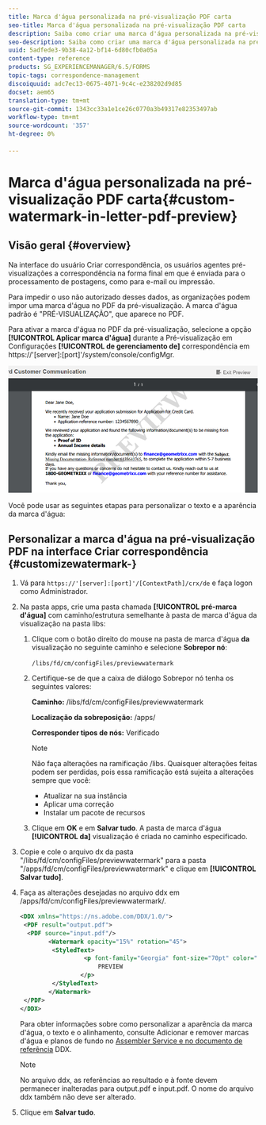 ```yaml
---
title: Marca d'água personalizada na pré-visualização PDF carta
seo-title: Marca d'água personalizada na pré-visualização PDF carta
description: Saiba como criar uma marca d'água personalizada na pré-visualização PDF carta.
seo-description: Saiba como criar uma marca d'água personalizada na pré-visualização PDF carta.
uuid: 5adfede3-9b38-4a12-bf14-6d80cfb0a05a
content-type: reference
products: SG_EXPERIENCEMANAGER/6.5/FORMS
topic-tags: correspondence-management
discoiquuid: adc7ec13-0675-4071-9c4c-e238202d9d85
docset: aem65
translation-type: tm+mt
source-git-commit: 1343cc33a1e1ce26c0770a3b49317e82353497ab
workflow-type: tm+mt
source-wordcount: '357'
ht-degree: 0%

---
```



# Marca d&#39;água personalizada na pré-visualização PDF carta{#custom-watermark-in-letter-pdf-preview}

## Visão geral {#overview}

Na interface do usuário Criar correspondência, os usuários agentes pré-visualizações a correspondência na forma final em que é enviada para o processamento de postagens, como para e-mail ou impressão.

Para impedir o uso não autorizado desses dados, as organizações podem impor uma marca d&#39;água no PDF da pré-visualização. A marca d&#39;água padrão é &quot;PRÉ-VISUALIZAÇÃO&quot;, que aparece no PDF.

Para ativar a marca d&#39;água no PDF da pré-visualização, selecione a opção **[!UICONTROL Aplicar marca d&#39;água]** durante a Pré-visualização em Configurações **[!UICONTROL de gerenciamento de]** correspondência em https://&#39;[server]:[port]&#39;/system/console/configMgr.

![marca d&#39;água padrão](assets/default-watermark.png)

Você pode usar as seguintes etapas para personalizar o texto e a aparência da marca d&#39;água:

## Personalizar a marca d&#39;água na pré-visualização PDF na interface Criar correspondência {#customizewatermark-}

1. Vá para `https://'[server]:[port]'/[ContextPath]/crx/de` e faça logon como Administrador.
1. Na pasta apps, crie uma pasta chamada **[!UICONTROL pré-marca d&#39;água]** com caminho/estrutura semelhante à pasta de marca d&#39;água da visualização na pasta libs:

   1. Clique com o botão direito do mouse na pasta de marca d&#39;água **da** visualização no seguinte caminho e selecione **Sobrepor nó**:

      `/libs/fd/cm/configFiles/previewwatermark`

   1. Certifique-se de que a caixa de diálogo Sobrepor nó tenha os seguintes valores:

      **Caminho:** /libs/fd/cm/configFiles/previewwatermark

      **Localização da sobreposição:** /apps/

      **Corresponder tipos de nós:** Verificado

      >[!NOTE]
      >
      >Não faça alterações na ramificação /libs. Quaisquer alterações feitas podem ser perdidas, pois essa ramificação está sujeita a alterações sempre que você:
      >
      >    
      >    
      >    * Atualizar na sua instância
      >    * Aplicar uma correção
      >    * Instalar um pacote de recursos


   1. Clique em **OK** e em **Salvar tudo**. A pasta de marca d&#39;água **[!UICONTROL da]** visualização é criada no caminho especificado.



1. Copie e cole o arquivo dx da pasta &quot;/libs/fd/cm/configFiles/previewwatermark&quot; para a pasta &quot;/apps/fd/cm/configFiles/previewwatermark&quot; e clique em **[!UICONTROL Salvar tudo]**.
1. Faça as alterações desejadas no arquivo ddx em /apps/fd/cm/configFiles/previewwatermark/.

   ```xml
   <DDX xmlns="https://ns.adobe.com/DDX/1.0/">
    <PDF result="output.pdf">
     <PDF source="input.pdf"/>
           <Watermark opacity="15%" rotation="45">
            <StyledText>
                     <p font-family="Georgia" font-size="70pt" color="black" font-weight="bold">
                         PREVIEW
                    </p>
            </StyledText>
           </Watermark>
    </PDF>
   </DDX>
   ```

   Para obter informações sobre como personalizar a aparência da marca d&#39;água, o texto e o alinhamento, consulte Adicionar e remover marcas d&#39;água e planos de fundo no [Assembler Service e no documento de referência](https://help.adobe.com/en_US/livecycle/11.0/ddxRef.pdf) DDX.

   >[!NOTE]
   >
   >No arquivo ddx, as referências ao resultado e à fonte devem permanecer inalteradas para output.pdf e input.pdf. O nome do arquivo ddx também não deve ser alterado.

1. Clique em **Salvar tudo**.

